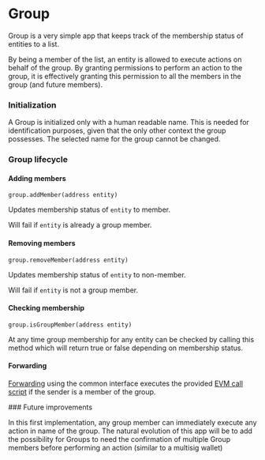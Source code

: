 # Group

Group is a very simple app that keeps track of the membership status of entities to a list.

By being a member of the list, an entity is allowed to execute actions on behalf of the group. By granting permissions to perform an action to the group, it is effectively granting this permission to all the members in the group (and future members).

### Initialization

A Group is initialized only with a human readable name. This is needed for identification purposes, given that the only other context the group possesses. The selected name for the group cannot be changed.

### Group lifecycle

#### Adding members
```
group.addMember(address entity)
```

Updates membership status of `entity` to member.

Will fail if `entity` is already a group member.

#### Removing members
```
group.removeMember(address entity)
```

Updates membership status of `entity` to non-member.

Will fail if `entity` is not a group member.

#### Checking membership

```
group.isGroupMember(address entity)
```

At any time group membership for any entity can be checked by calling this method which will return true or false depending on membership status.

#### Forwarding

[Forwarding](../../AragonOS_document/#forwarders) using the common interface executes the provided [EVM call script](../../AragonOS_document/#evm-call-script) if the sender is a member of the group.

### Future improvements

In this first implementation, any group member can immediately execute any action in name of the group. The natural evolution of this app will be to add the possibility for Groups to need the confirmation of multiple Group members before performing an action (similar to a multisig wallet)
